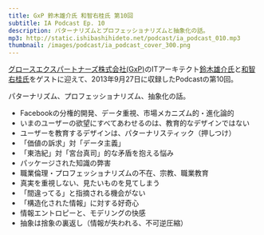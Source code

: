 ```yaml
---
title: GxP 鈴木雄介氏 和智右桂氏 第10回
subtitle: IA Podcast Ep. 10
description: パターナリズムとプロフェッショナリズムと抽象化の話。
mp3: http://static.ishibashihideto.net/podcast/ia_podcast_010.mp3
thumbnail: /images/podcast/ia_podcast_cover_300.png
---
```


[グロースエクスパートナーズ株式会社(GxP)](http://www.gxp.co.jp/)のITアーキテクト[鈴木雄介氏](https://twitter.com/yusuke_arclamp)と[和智右桂氏](https://twitter.com/digitalsoul0124)をゲストに迎えて、2013年9月27日に収録したPodcastの第10回。

パターナリズム、プロフェッショナリズム、抽象化の話。

- Facebookの分権的開発、データ重視、市場メカニズム的・進化論的
- いまのユーザーの欲望にすべてあわせるのは、教育的なデザインではない
- ユーザーを教育するデザインは、パターナリスティック（押しつけ）
- 「価値の訴求」対「データ主義」
- 「東浩紀」対「宮台真司」的な矛盾を抱える悩み
- パッケージされた知識の弊害
- 職業倫理・プロフェッショナリズムの不在、宗教、職業教育
- 真実を重視しない、見たいものを見てしまう
- 「間違ってる」と指摘される機会がない
- 「構造化された情報」に対する好奇心
- 情報エントロピーと、モデリングの快感
- 抽象は捨象の裏返し（情報が失われる、不可逆圧縮）
